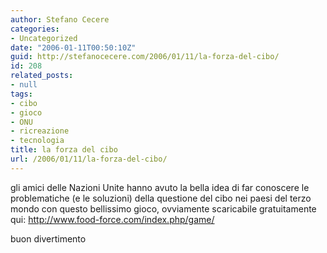 ```yaml
---
author: Stefano Cecere
categories:
- Uncategorized
date: "2006-01-11T00:50:10Z"
guid: http://stefanocecere.com/2006/01/11/la-forza-del-cibo/
id: 208
related_posts:
- null
tags:
- cibo
- gioco
- ONU
- ricreazione
- tecnologia
title: la forza del cibo
url: /2006/01/11/la-forza-del-cibo/
---
```


gli amici delle Nazioni Unite hanno avuto la bella idea di far conoscere le problematiche (e le soluzioni) della questione del cibo nei paesi del terzo mondo con questo bellissimo gioco, ovviamente scaricabile gratuitamente qui: <http://www.food-force.com/index.php/game/>

buon divertimento